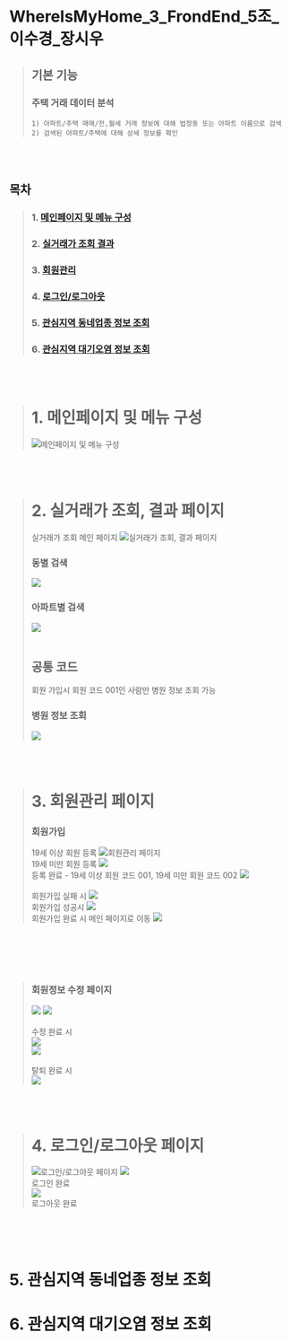 # WhereIsMyHome_3_FrondEnd_5조_이수경_장시우


> ## 기본 기능
> ### 주택 거래 데이터 분석
>	  1) 아파트/주택 매매/전,월세 거래 정보에 대해 법정동 또는 아파트 이름으로 검색
>	  2) 검색된 아파트/주택에 대해 상세 정보를 확인
<br><br>

## 목차
> ###  1. [메인페이지 및 메뉴 구성](#1-메인페이지-및-메뉴-구성)
> ###  2. [실거래가 조회 결과](#2-실거래가-조회-결과-페이지)
> ###  3. [회원관리](#3-회원관리-페이지)
> ###  4. [로그인/로그아웃 ](#4-로그인로그아웃-페이지)
> ###  5. [관심지역 동네업종 정보 조회](#5-관심지역-동네업종-정보-조회)
> ###  6. [관심지역 대기오염 정보 조회](#6-관심지역-대기오염-정보-조회)
<br><br>

> # 1. 메인페이지 및 메뉴 구성
> ![메인페이지 및 메뉴 구성](./page/index.png)

<br><br>
> # 2. 실거래가 조회, 결과 페이지
> 실거래가 조회 메인 페이지
> ![실거래가 조회, 결과 페이지](./page/aptlist.png)
> ###  동별 검색 
> ![](./page/searchByDong.png)
> ### 아파트별 검색
> ![](./page/searchByApt.png) <br><br>
> ## 공통 코드
> 회원 가입시 회원 코드 001인 사람만 병원 정보 조회 가능
> ### 병원 정보 조회
> ![](./page/hospital.PNG)

<br><br>
> # 3. 회원관리 페이지
> ### 회원가입 <br>
> 19세 이상 회원 등록
> ![회원관리 페이지](./page/register.png) <br>
> 19세 미만 회원 등록
> ![](./page/register1.PNG) <br>
등록 완료 - 19세 이상 회원 코드 001, 19세 미만 회원 코드 002 
> ![](./page/register_result.PNG) <br><br>
회원가입 실패 시 
> ![](./page/register2.PNG) <br>
회원가입 성공시 
> ![](./page/register3.PNG) <br>
회원가입 완료 시 메인 페이지로 이동
> ![](./page/register4.PNG)

<br><br><br><br>
> ### 회원정보 수정 페이지
> ![](./page/update.PNG)
> ![](./page/update2.PNG)<br><br>
수정 완료 시 <br>
> ![](./page/update3.png) <br>
> ![](./page/update4.PNG) <br><br>
탈퇴 완료 시 <br>
> ![](./page/delete.PNG)

<br><br>
> # 4. 로그인/로그아웃 페이지
> ![로그인/로그아웃 페이지](./page/login.png)
> ![](./page/index2.PNG) <br>
로그인 완료<br>
> ![](./page/index3.PNG) <br>
로그아웃 완료<br>

<br><br><br>
# 5. 관심지역 동네업종 정보 조회

# 6. 관심지역 대기오염 정보 조회

